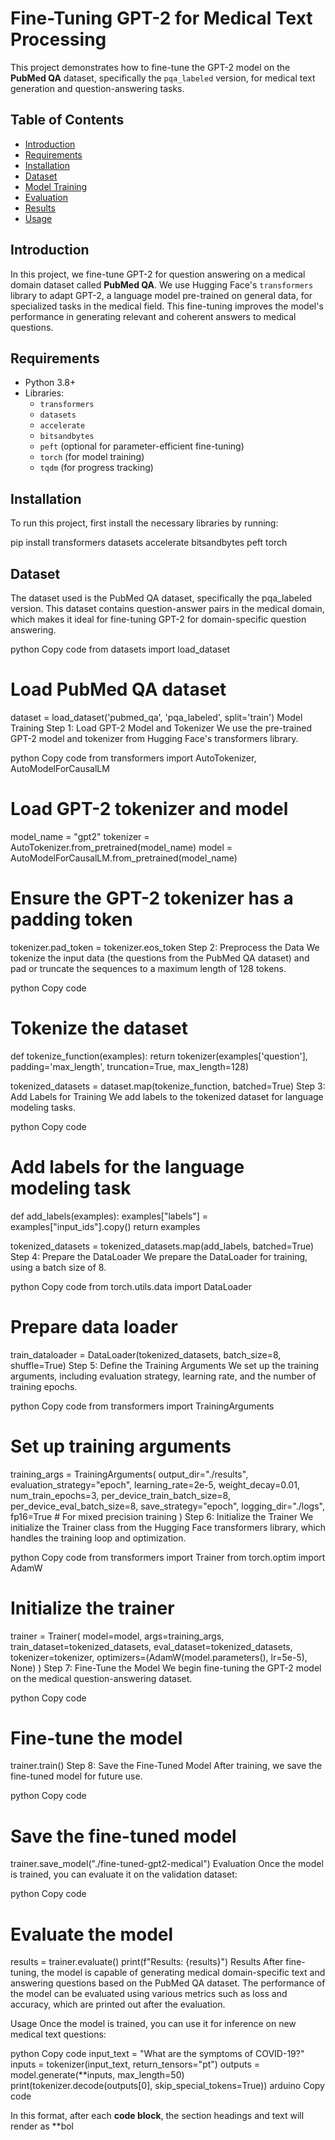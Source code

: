 # Fine-Tuning GPT-2 for Medical Text Processing

This project demonstrates how to fine-tune the GPT-2 model on the **PubMed QA** dataset, specifically the `pqa_labeled` version, for medical text generation and question-answering tasks.

## Table of Contents
- [Introduction](#introduction)
- [Requirements](#requirements)
- [Installation](#installation)
- [Dataset](#dataset)
- [Model Training](#model-training)
- [Evaluation](#evaluation)
- [Results](#results)
- [Usage](#usage)

## Introduction
In this project, we fine-tune GPT-2 for question answering on a medical domain dataset called **PubMed QA**. We use Hugging Face's `transformers` library to adapt GPT-2, a language model pre-trained on general data, for specialized tasks in the medical field. This fine-tuning improves the model's performance in generating relevant and coherent answers to medical questions.

## Requirements
- Python 3.8+
- Libraries:
  - `transformers`
  - `datasets`
  - `accelerate`
  - `bitsandbytes`
  - `peft` (optional for parameter-efficient fine-tuning)
  - `torch` (for model training)
  - `tqdm` (for progress tracking)

## Installation

To run this project, first install the necessary libraries by running:

pip install transformers datasets accelerate bitsandbytes peft torch



## Dataset
The dataset used is the PubMed QA dataset, specifically the pqa_labeled version. This dataset contains question-answer pairs in the medical domain, which makes it ideal for fine-tuning GPT-2 for domain-specific question answering.

python
Copy code
from datasets import load_dataset

# Load PubMed QA dataset
dataset = load_dataset('pubmed_qa', 'pqa_labeled', split='train')
Model Training
Step 1: Load GPT-2 Model and Tokenizer
We use the pre-trained GPT-2 model and tokenizer from Hugging Face's transformers library.

python
Copy code
from transformers import AutoTokenizer, AutoModelForCausalLM

# Load GPT-2 tokenizer and model
model_name = "gpt2"
tokenizer = AutoTokenizer.from_pretrained(model_name)
model = AutoModelForCausalLM.from_pretrained(model_name)

# Ensure the GPT-2 tokenizer has a padding token
tokenizer.pad_token = tokenizer.eos_token
Step 2: Preprocess the Data
We tokenize the input data (the questions from the PubMed QA dataset) and pad or truncate the sequences to a maximum length of 128 tokens.

python
Copy code
# Tokenize the dataset
def tokenize_function(examples):
    return tokenizer(examples['question'], padding='max_length', truncation=True, max_length=128)

tokenized_datasets = dataset.map(tokenize_function, batched=True)
Step 3: Add Labels for Training
We add labels to the tokenized dataset for language modeling tasks.

python
Copy code
# Add labels for the language modeling task
def add_labels(examples):
    examples["labels"] = examples["input_ids"].copy()
    return examples

tokenized_datasets = tokenized_datasets.map(add_labels, batched=True)
Step 4: Prepare the DataLoader
We prepare the DataLoader for training, using a batch size of 8.

python
Copy code
from torch.utils.data import DataLoader

# Prepare data loader
train_dataloader = DataLoader(tokenized_datasets, batch_size=8, shuffle=True)
Step 5: Define the Training Arguments
We set up the training arguments, including evaluation strategy, learning rate, and the number of training epochs.

python
Copy code
from transformers import TrainingArguments

# Set up training arguments
training_args = TrainingArguments(
    output_dir="./results",
    evaluation_strategy="epoch",
    learning_rate=2e-5,
    weight_decay=0.01,
    num_train_epochs=3,
    per_device_train_batch_size=8,
    per_device_eval_batch_size=8,
    save_strategy="epoch",
    logging_dir="./logs",
    fp16=True  # For mixed precision training
)
Step 6: Initialize the Trainer
We initialize the Trainer class from the Hugging Face transformers library, which handles the training loop and optimization.

python
Copy code
from transformers import Trainer
from torch.optim import AdamW

# Initialize the trainer
trainer = Trainer(
    model=model,
    args=training_args,
    train_dataset=tokenized_datasets,
    eval_dataset=tokenized_datasets,
    tokenizer=tokenizer,
    optimizers=(AdamW(model.parameters(), lr=5e-5), None)
)
Step 7: Fine-Tune the Model
We begin fine-tuning the GPT-2 model on the medical question-answering dataset.

python
Copy code
# Fine-tune the model
trainer.train()
Step 8: Save the Fine-Tuned Model
After training, we save the fine-tuned model for future use.

python
Copy code
# Save the fine-tuned model
trainer.save_model("./fine-tuned-gpt2-medical")
Evaluation
Once the model is trained, you can evaluate it on the validation dataset:

python
Copy code
# Evaluate the model
results = trainer.evaluate()
print(f"Results: {results}")
Results
After fine-tuning, the model is capable of generating medical domain-specific text and answering questions based on the PubMed QA dataset. The performance of the model can be evaluated using various metrics such as loss and accuracy, which are printed out after the evaluation.

Usage
Once the model is trained, you can use it for inference on new medical text questions:

python
Copy code
input_text = "What are the symptoms of COVID-19?"
inputs = tokenizer(input_text, return_tensors="pt")
outputs = model.generate(**inputs, max_length=50)
print(tokenizer.decode(outputs[0], skip_special_tokens=True))
arduino
Copy code

In this format, after each **code block**, the section headings and text will render as **bol
